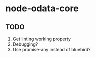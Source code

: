 # node-odata-core

## TODO
1. Get linting working property
2. Debugging?
3. Use promise-any instead of bluebird?
